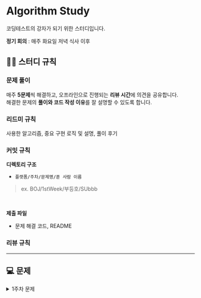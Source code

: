 # Algorithm Study
코딩테스트의 강자가 되기 위한 스터디입니다.

**정기 회의** : 매주 화요일 저녁 식사 이후

## 💁‍♂️ 스터디 규칙
### 문제 풀이
매주 **5문제**씩 해결하고, 오프라인으로 진행되는 **리뷰 시간**에 의견을 공유합니다.<br/>
해결한 문제의 **풀이와 코드 작성 이유**를 잘 설명할 수 있도록 합니다.

### 리드미 규칙
사용한 알고리즘, 중요 구현 로직 및 설명, 풀이 후기

### 커밋 규칙
**디렉토리 구조**<br/>
- `플랫폼/주차/문제명/푼 사람 이름`<br/>
> ex. BOJ/1stWeek/부등호/SUbbb
<br/>

**제출 파일**<br/>
- 문제 해결 코드, README

### 리뷰 규칙


---
## 💻 문제
<details><summary>1주차 문제</summary>

|주차|폴더명|1|2|3|4|5|
|:---:|:---:|:---:|:---:|:---:|:---:|:---:|
|**1주차**<br> (01.25 ~ 01.31)|1stWeek|[부등호](https://www.acmicpc.net/problem/2529)|[암호 만들기](https://www.acmicpc.net/problem/1759)||

</details>
